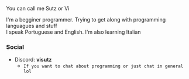  You can call me Sutz or Vi
 
 I'm a begginer programmer. Trying to get along with programming languagues and stuff <br> I speak Portuguese and English. I'm also learning Italian

 ### Social
- Discord: **visutz**
  - `If you want to chat about programming or just chat in general lol`
